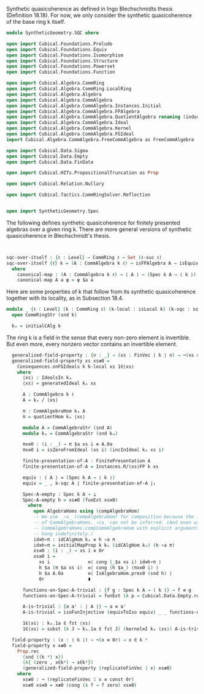 Synthetic quasicoherence as defined in Ingo Blechschmidts thesis (Definition 18.18).
For now, we only consider the synthetic quasicoherence of the base ring k itself.

```agda
module SyntheticGeometry.SQC where

open import Cubical.Foundations.Prelude
open import Cubical.Foundations.Equiv
open import Cubical.Foundations.Isomorphism
open import Cubical.Foundations.Structure
open import Cubical.Foundations.Powerset
open import Cubical.Foundations.Function

open import Cubical.Algebra.CommRing
open import Cubical.Algebra.CommRing.LocalRing
open import Cubical.Algebra.Algebra
open import Cubical.Algebra.CommAlgebra
open import Cubical.Algebra.CommAlgebra.Instances.Initial
open import Cubical.Algebra.CommAlgebra.FPAlgebra
open import Cubical.Algebra.CommAlgebra.QuotientAlgebra renaming (inducedHom to quotientInducedHom)
open import Cubical.Algebra.CommAlgebra.Ideal
open import Cubical.Algebra.CommAlgebra.Kernel
open import Cubical.Algebra.CommAlgebra.FGIdeal
import Cubical.Algebra.CommAlgebra.FreeCommAlgebra as FreeCommAlgebra

open import Cubical.Data.Sigma
open import Cubical.Data.Empty
open import Cubical.Data.FinData

open import Cubical.HITs.PropositionalTruncation as Prop

open import Cubical.Relation.Nullary

open import Cubical.Tactics.CommRingSolver.Reflection


open import SyntheticGeometry.Spec

```

The following defines synthetic quasicoherence for finitely presented algebras
over a given ring k. There are more general versions of synthetic quasicoherence
in Blechschmidt's thesis.

```agda


sqc-over-itself : {ℓ : Level} → CommRing ℓ → Set (ℓ-suc ℓ)
sqc-over-itself {ℓ} k = (A : CommAlgebra k ℓ) → isFPAlgebra A → isEquiv (canonical-map A)
  where
    canonical-map : (A : CommAlgebra k ℓ) → ⟨ A ⟩ → (Spec k A → ⟨ k ⟩)
    canonical-map A a φ = φ $a a

```

Here are some properties of k that follow from its synthetic quasicoherence
together with its locality, as in Subsection 18.4.

```agda
module _ {ℓ : Level} (k : CommRing ℓ) (k-local : isLocal k) (k-sqc : sqc-over-itself k) where
  open CommRingStr (snd k)

  kₐ = initialCAlg k

```

The ring k is a field in the sense that every non-zero element is invertible.
But even more, every nonzero vector contains an invertible element.

```agda
  generalized-field-property : {n : _} → (xs : FinVec ⟨ k ⟩ n) → ¬(xs ≡ const 0r) → ∃[ i ∈ _ ] xs i ∈ k ˣ
  generalized-field-property xs xs≢0 =
    Consequences.onFGIdeals k k-local xs 1∈⟨xs⟩
    where
      ⟨xs⟩ : IdealsIn kₐ
      ⟨xs⟩ = generatedIdeal kₐ xs

      A : CommAlgebra k ℓ
      A = kₐ / ⟨xs⟩

      π : CommAlgebraHom kₐ A
      π = quotientHom kₐ ⟨xs⟩

      module A = CommAlgebraStr (snd A)
      module kₐ = CommAlgebraStr (snd kₐ)

      πx≡0 : (i : _) → π $a xs i ≡ A.0a
      πx≡0 i = isZeroFromIdeal (xs i) (incInIdeal kₐ xs i)

      finite-presentation-of-A : FinitePresentation A
      finite-presentation-of-A = Instances.R/⟨xs⟩FP k xs

      equiv : ⟨ A ⟩ ≃ (Spec k A → ⟨ k ⟩)
      equiv = _ , k-sqc A ∣ finite-presentation-of-A ∣₁

      Spec-A-empty : Spec k A → ⊥
      Spec-A-empty h = xs≢0 (funExt xs≡0)
        where
          open AlgebraHoms using (compAlgebraHom)
          -- We use _∘a_ (compAlgebraHom) for composition because the implicit arguments
          -- of CommAlgebraHoms._∘ca_ can not be inferred. (And even using
          -- CommAlgebraHoms.compCommAlgebraHom with explicit arguments makes type checking
          -- hang indefinitely.)
          id≡h∘π : idCAlgHom kₐ ≡ h ∘a π
          id≡h∘π = initialMapProp k kₐ (idCAlgHom kₐ) (h ∘a π)
          xs≡0 : (i : _) → xs i ≡ 0r
          xs≡0 i =
            xs i              ≡⟨ cong (_$a xs i) id≡h∘π ⟩
            h $a (π $a xs i)  ≡⟨ cong (h $a_) (πx≡0 i) ⟩
            h $a A.0a         ≡⟨ IsAlgebraHom.pres0 (snd h) ⟩
            0r                ∎

      functions-on-Spec-A-trivial : {f g : Spec k A → ⟨ k ⟩} → f ≡ g
      functions-on-Spec-A-trivial = funExt (λ p → Cubical.Data.Empty.rec (Spec-A-empty p))

      A-is-trivial : {a a' : ⟨ A ⟩} → a ≡ a'
      A-is-trivial = isoFunInjective (equivToIso equiv) _ _ functions-on-Spec-A-trivial

      1∈⟨xs⟩ : kₐ.1a ∈ fst ⟨xs⟩
      1∈⟨xs⟩ = subst (λ J → kₐ.1a ∈ fst J) (kernel≡I kₐ ⟨xs⟩) A-is-trivial

  field-property : (x : ⟨ k ⟩) → ¬(x ≡ 0r) → x ∈ k ˣ
  field-property x x≢0 =
    Prop.rec
      (snd ((k ˣ) x))
      (λ{ (zero , x∈kˣ) → x∈kˣ})
      (generalized-field-property (replicateFinVec 1 x) xs≢0)
    where
      xs≢0 : ¬ (replicateFinVec 1 x ≡ const 0r)
      xs≢0 xs≡0 = x≢0 (cong (λ f → f zero) xs≡0)

```
